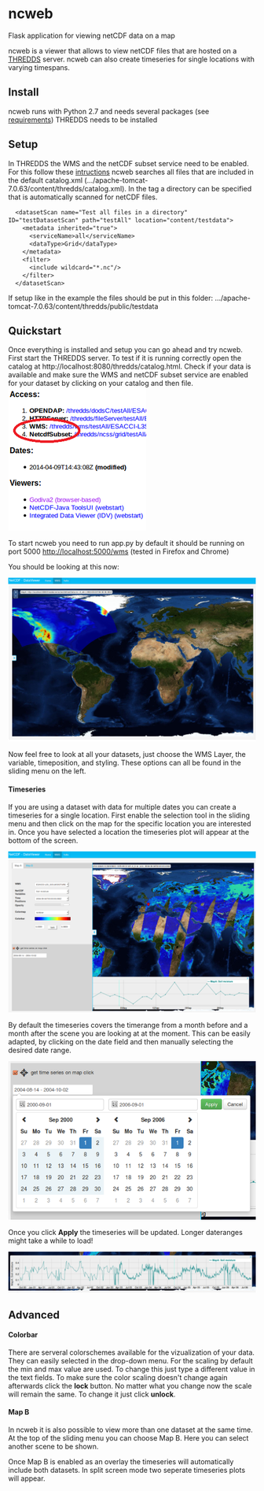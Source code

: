 ncweb
=====

Flask application for viewing netCDF data on a map

ncweb is a viewer that allows to view netCDF files that are hosted on a [THREDDS](https://github.com/Unidata/thredds) server. ncweb can also create timeseries for single locations with varying timespans. 

Install
-------

ncweb runs with Python 2.7 and needs several packages (see [requirements](requirements.txt))
THREDDS needs to be installed 

Setup
-----

In THREDDS the WMS and the netCDF subset service need to be enabled. For this follow these [intructions](http://www.unidata.ucar.edu/software/thredds/current/tds/reference/ThreddsConfigXMLFile.html#WMS)
ncweb searches all files that are included in the default catalog.xml (.../apache-tomcat-7.0.63/content/thredds/catalog.xml). In the <satasetScan> tag a directory can be specified that is automatically scanned for netCDF files. 
```
  <datasetScan name="Test all files in a directory" ID="testDatasetScan" path="testAll" location="content/testdata">
    <metadata inherited="true">
      <serviceName>all</serviceName>
      <dataType>Grid</dataType>
    </metadata>
    <filter>
      <include wildcard="*.nc"/>
    </filter>
  </datasetScan>
```

If setup like in the example the files should be put in this folder: .../apache-tomcat-7.0.63/content/thredds/public/testdata

Quickstart
----------

Once everything is installed and setup you can go ahead and try ncweb. First start the THREDDS server. To test if it is running correctly open the catalog at http://localhost:8080/thredds/catalog.html. Check if your data is available and make sure the WMS and netCDF subset service are enabled for your dataset by clicking on your catalog and then file.
![alt tag](screenshots/thredds_seeServices.PNG)

To start ncweb you need to run app.py by default it should be running on port 5000  [http://localhost:5000/wms](http://localhost:5000/wms) (tested in Firefox and Chrome)

You should be looking at this now: 

![alt tag](screenshots/ncweb_start.PNG)

Now feel free to look at all your datasets, just choose the WMS Layer, the variable, timeposition, and styling. These options can all be found in the sliding menu on the left.

#### Timeseries

If you are using a dataset with data for multiple dates you can create a timeseries for a single location. First enable the selection tool in the sliding menu and then click on the map for the specific location you are interested in. Once you have selected a location the timeseries plot will appear at the bottom of the screen.

![alt tag](screenshots/time_series1.PNG)

By default the timeseries covers the timerange from a month before and a month after the scene you are looking at at the moment. This can be easily adapted, by clicking on the date field and then manually selecting the desired date range. 

![alt tag](screenshots/daterangepicker.PNG)

Once you click **Apply** the timeseries will be updated. Longer dateranges might take a while to load!

![alt tag](screenshots/long_timeseries.PNG)

Advanced
--------

#### Colorbar

There are serveral colorschemes available for the vizualization of your data. They can easily selected in the drop-down menu. For the scaling by default the min and max value are used. To change this just type a different value in the text fields. To make sure the color scaling doesn't change again afterwards click the **lock** button. No matter what you change now the scale will remain the same. To change it just click **unlock**.

#### Map B

In ncweb it is also possible to view more than one dataset at the same time. At the top of the sliding menu you can choose Map B. Here you can select another scene to be shown. 

Once Map B is enabled as an overlay the timeseries will automatically include both datasets. In split screen mode two seperate timeseries plots will appear.

